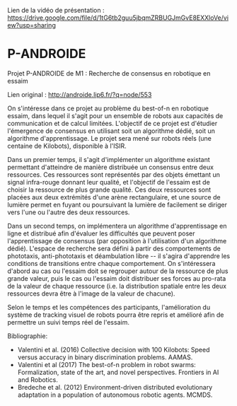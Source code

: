 Lien de la vidéo de présentation : https://drive.google.com/file/d/1tG6tb2guu5jbqmZRBUGJmGvE8EXXloVe/view?usp=sharing

# P-ANDROIDE
Projet P-ANDROIDE de M1 : Recherche de consensus en robotique en essaim

Lien original : http://androide.lip6.fr/?q=node/553

On s'intéresse dans ce projet au problème du best-of-n en robotique essaim, dans lequel il s'agit pour un ensemble de robots aux capacités de communication et de calcul limitées. L'objectif de ce projet est d'étudier l'émergence de consensus en utilisant soit un algorithme dédié, soit un algorithme d'apprentissage. Le projet sera mené sur robots réels (une centaine de Kilobots), disponible à l'ISIR.

Dans un premier temps, il s'agit d'implémenter un algorithme existant permettant d'atteindre de manière distribuée un consensus entre deux ressources. Ces ressources sont représentés par des objets émettant un signal infra-rouge donnant leur qualité, et l'objectif de l'essaim est de choisir la ressource de plus grande qualité. Ces deux ressources sont placées aux deux extrémités d'une arène rectangulaire, et une source de lumière permet en fuyant ou poursuivant la lumière de facilement se diriger vers l'une ou l'autre des deux ressources.

Dans un second temps, on implémentera un algorithme d'apprentissage en ligne et distribué afin d'évaluer les difficultés que peuvent poser l'apprentissage de consensus (par opposition à l'utilisation d'un algorithme dédié). L'espace de recherche sera défini à partir des comportements de phototaxis, anti-phototaxis et déambulation libre -- il s'agira d'apprendre les conditions de transitions entre chaque comportement. On s'intéressera d'abord au cas ou l'essaim doit se regrouper autour de la ressource de plus grande valeur, puis le cas ou l'essaim doit distribuer ses forces au pro-rata de la valeur de chaque ressource (i.e. la distribution spatiale entre les deux ressources devra être à l'image de la valeur de chacune).

Selon le temps et les compétences des participants, l'amélioration du système de tracking visuel de robots pourra être repris et amélioré afin de permettre un suivi temps réel de l'essaim.

Bibliographie:
* Valentini et al. (2016) Collective decision with 100 Kilobots: Speed versus accuracy in binary discrimination problems. AAMAS.
* Valentini et al (2017) The best-of-n problem in robot swarms: Formalization, state of the art, and novel perspectives. Frontiers in AI and Robotics.
* Bredeche et al. (2012) Environment-driven distributed evolutionary adaptation in a population of autonomous robotic agents. MCMDS.
